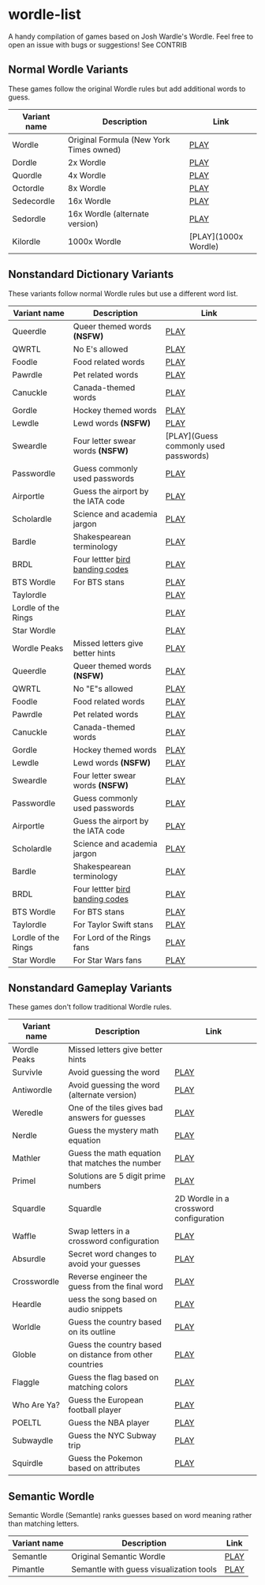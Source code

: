 # wordle-list

A handy compilation of games based on Josh Wardle's Wordle. Feel free to open an issue with bugs or suggestions! See CONTRIB


## Normal Wordle Variants

These games follow the original Wordle rules but add additional words to guess.

| Variant name | Description | Link
| ------------ | ----------- | ---- |
| Wordle | Original Formula (New York Times owned) | [PLAY](https://www.nytimes.com/games/wordle/index.html) | 
| Dordle | 2x Wordle | [PLAY](https://zaratustra.itch.io/dordle) | 
| Quordle | 4x Wordle | [PLAY](https://www.quordle.com/) | 
| Octordle | 8x Wordle | [PLAY](https://octordle.com/) | 
| Sedecordle | 16x Wordle | [PLAY](http://www.sedecordle.com/) | 
| Sedordle | 16x Wordle (alternate version) | [PLAY](https://sedordle.com/) | 
| Kilordle |  1000x Wordle | [PLAY](1000x Wordle) | 

## Nonstandard Dictionary Variants

These variants follow normal Wordle rules but use a different word list.

| Variant name | Description | Link
| ------------ | ----------- | ---- |
| Queerdle | Queer themed words **(NSFW)** | [PLAY](https://queerdle.com/) | 
| QWRTL | No E's allowed | [PLAY](https://limpet.net/qwrtl) | 
| Foodle | Food related words | [PLAY](https://food-le.co/) | 
| Pawrdle | Pet related words | [PLAY](https://www.pawrdle.com/) | 
| Canuckle | Canada-themed words | [PLAY](https://canucklegame.github.io/canuckle/) | 
| Gordle | Hockey themed words | [PLAY](https://gordle.herokuapp.com/) | 
| Lewdle | Lewd words **(NSFW)**  | [PLAY]() | 
| Sweardle | Four letter swear words **(NSFW)** | [PLAY](Guess commonly used passwords) | 
| Passwordle | Guess commonly used passwords | [PLAY](https://sweardle.com/) | 
| Airportle | Guess the airport by the IATA code | [PLAY](https://airportle.scottscheapflights.com/) | 
| Scholardle | Science and academia jargon | [PLAY](https://www.scholardle.com/) | 
| Bardle | Shakespearean terminology | [PLAY](https://shakespearegeek.github.io/bardle/) | 
| BRDL | Four lettter [bird banding codes](https://www.pwrc.usgs.gov/bbl/manual/speclist.cfm) | [PLAY](https://www.pwrc.usgs.gov/bbl/manual/speclist.cfm) | 
| BTS Wordle | For BTS stans | [PLAY](https://brdl.alex.gd/) | 
| Taylordle |  | [PLAY](https://www.taylordle.com/) | 
| Lordle of the Rings |  | [PLAY](https://digitaltolkien.github.io/vue-wordle/) | 
| Star Wordle |  | [PLAY](https://www.starwordle.com/) | 
| Wordle Peaks | Missed letters give better hints | [PLAY](https://vegeta897.github.io/wordle-peaks/) | 
| Queerdle | Queer themed words **(NSFW)** | [PLAY](https://queerdle.com/) |
| QWRTL | No "E"s allowed | [PLAY](https://limpet.net/qwrtl/) |
| Foodle | Food related words | [PLAY](https://food-le.co/) |
| Pawrdle | Pet related words | [PLAY](https://www.pawrdle.com/) |
| Canuckle | Canada-themed words | [PLAY](https://canucklegame.github.io/canuckle/) |
| Gordle | Hockey themed words | [PLAY](https://gordle.herokuapp.com/) |
| Lewdle | Lewd words **(NSFW)** | [PLAY](https://www.lewdlegame.com/) |
| Sweardle | Four letter swear words **(NSFW)** | [PLAY](https://sweardle.com/) |
| Passwordle | Guess commonly used passwords | [PLAY](https://passwordle.sp8c3.com/) |
| Airportle | Guess the airport by the IATA code | [PLAY](https://airportle.scottscheapflights.com/) |
| Scholardle | Science and academia jargon | [PLAY](https://www.scholardle.com/) |
| Bardle | Shakespearean terminology | [PLAY](https://shakespearegeek.github.io/bardle/) |
| BRDL | Four lettter [bird banding codes](https://www.pwrc.usgs.gov/bbl/manual/speclist.cfm) | [PLAY](https://brdl.alex.gd/) |
| BTS Wordle | For BTS stans | [PLAY](https://bts-wordle.vercel.app/) |
| Taylordle | For Taylor Swift stans | [PLAY](https://www.taylordle.com/) |
| Lordle of the Rings | For Lord of the Rings fans | [PLAY]() |
| Star Wordle | For Star Wars fans | [PLAY](https://www.starwordle.com/) |


## Nonstandard Gameplay Variants

These games don't follow traditional Wordle rules.

| Variant name | Description | Link
| ------------ | ----------- | ---- |
| Wordle Peaks | Missed letters give better hints |
| Survivle | Avoid guessing the word | [PLAY](https://lazyguyy.github.io/survivle/) | 
| Antiwordle | Avoid guessing the word (alternate version) | [PLAY](https://weredle.netlify.app/) | 
| Weredle | One of the tiles gives bad answers for guesses | [PLAY](https://weredle.netlify.app/) | 
| Nerdle | Guess the mystery math equation | [PLAY](https://nerdlegame.com/) | 
| Mathler | Guess the math equation that matches the number | [PLAY](https://www.mathler.com/) | 
| Primel | Solutions are 5 digit prime numbers | [PLAY](https://converged.yt/primel/) | 
| Squardle | Squardle | 2D Wordle in a crossword configuration | [PLAY](https://fubargames.se/squardle/) | 
| Waffle | Swap letters in a crossword configuration | [PLAY](https://wafflegame.net/) | 
| Absurdle | Secret word changes to avoid your guesses | [PLAY](https://qntm.org/files/absurdle/absurdle.html) | 
| Crosswordle | Reverse engineer the guess from the final word | [PLAY](https://crosswordle.vercel.app/) | 
| Heardle | uess the song based on audio snippets | [PLAY](https://www.heardle.app/) | 
| Worldle | Guess the country based on its outline | [PLAY](https://worldle.teuteuf.fr/) | 
| Globle | Guess the country based on distance from other countries | [PLAY](https://globle-game.com/) | 
| Flaggle | Guess the flag based on matching colors | [PLAY](https://ducc.pythonanywhere.com/flaggle/) | 
| Who Are Ya? | Guess the European football player | [PLAY](https://missing11.com/who-are-ya/) | 
| POELTL | Guess the NBA player | [PLAY](https://poeltl.dunk.town/) | 
| Subwaydle | Guess the NYC Subway trip | [PLAY](https://www.subwaydle.com/) | 
| Squirdle | Guess the Pokemon based on attributes | [PLAY](https://squirdle.fireblend.com/) | 

## Semantic Wordle

Semantic Wordle (Semantle) ranks guesses based on word meaning rather than matching letters.

| Variant name | Description | Link
| ------------ | ----------- | ---- |
| Semantle | Original Semantic Wordle | [PLAY](https://semantle.novalis.org/) | 
| Pimantle | Semantle with guess visualization tools | [PLAY](https://semantle.pimanrul.es/) | 
